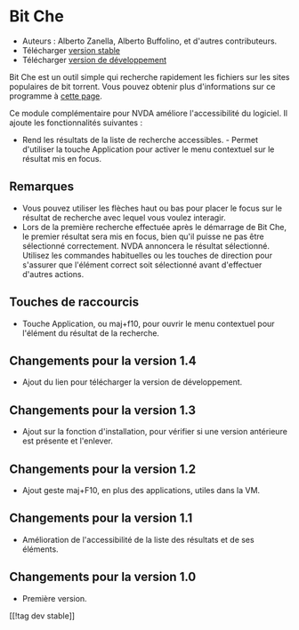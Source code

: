 # Bit Che #
*	 Auteurs : Alberto Zanella, Alberto Buffolino, et d'autres contributeurs.
*	 Télécharger [version stable][1]
*	 Télécharger [version de développement][3]

Bit Che est un outil simple qui recherche rapidement les fichiers sur les
sites populaires de bit torrent. Vous pouvez obtenir plus d'informations sur
ce programme à [cette page][2].

Ce module complémentaire pour NVDA améliore l'accessibilité du logiciel. Il
ajoute les fonctionnalités suivantes :

- Rend les résultats de la liste de recherche accessibles.  - Permet
d'utiliser la touche  Application pour activer le menu contextuel sur le
résultat mis en focus.


## Remarques ##
*	 Vous pouvez utiliser les flèches haut ou bas pour placer le focus sur le
   résultat de recherche avec lequel vous voulez interagir.
*	 Lors de la première recherche effectuée après le démarrage de Bit Che, le
   premier résultat sera mis en focus, bien qu'il puisse ne pas être
   sélectionné correctement. NVDA annoncera le résultat
   sélectionné. Utilisez les commandes habituelles ou les touches de
   direction pour s'assurer que l'élément correct soit sélectionné avant
   d'effectuer d'autres actions.


## Touches de raccourcis ##
*	Touche Application, ou maj+f10, pour ouvrir le menu contextuel pour
  l'élément du résultat de la recherche.

## Changements pour la version 1.4 ##
*	 Ajout du lien pour télécharger la version de développement.

## Changements pour la version 1.3 ##
*	 Ajout sur la fonction d'installation, pour vérifier si une version
   antérieure est présente et l'enlever.

## Changements pour la version 1.2 ##
*	 Ajout geste maj+F10, en plus des applications, utiles dans la VM.

## Changements pour la version 1.1 ##
*	 Amélioration de l'accessibilité de la liste des résultats et de ses
   éléments.

## Changements pour la version 1.0 ##
*	 Première version.

[[!tag dev stable]]

[1]: http://addons.nvda-project.org/files/get.php?file=bc

[2]: http://www.convivea.com

[3]: http://addons.nvda-project.org/files/get.php?file=bc-dev
